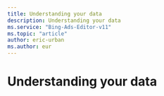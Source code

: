 ```yaml
---
title: Understanding your data
description: Understanding your data
ms.service: "Bing-Ads-Editor-v11"
ms.topic: "article"
author: eric-urban
ms.author: eur
---
```


# Understanding your data



